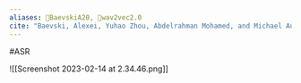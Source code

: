```yaml
---
aliases: 🔬BaevskiA20, 🔬wav2vec2.0
cite: "Baevski, Alexei, Yuhao Zhou, Abdelrahman Mohamed, and Michael Auli. “Wav2vec 2.0: A Framework for Self-Supervised Learning of Speech Representations.” In _Advances in Neural Information Processing Systems_, 33:12449–60. Curran Associates, Inc., 2020. [https://proceedings.neurips.cc/paper/2020/hash/92d1e1eb1cd6f9fba3227870bb6d7f07-Abstract.html](https://proceedings.neurips.cc/paper/2020/hash/92d1e1eb1cd6f9fba3227870bb6d7f07-Abstract.html)."
---
```


#ASR 

![[Screenshot 2023-02-14 at 2.34.46.png]]




